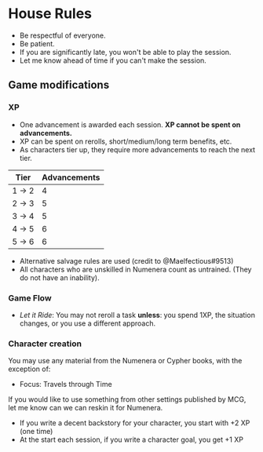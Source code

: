 # House Rules
- Be respectful of everyone.
- Be patient.
- If you are significantly late, you won't be able to play the session.
- Let me know ahead of time if you can't make the session.

## Game modifications
### XP
- One advancement is awarded each session. **XP cannot be spent on advancements.**
- XP can be spent on rerolls, short/medium/long term benefits, etc.
- As characters tier up, they require more advancements to reach the next tier.

| Tier   | Advancements |
| ------ | ------------ | 
| 1 -> 2 | 4            |
| 2 -> 3 | 5            |
| 3 -> 4 | 5            |
| 4 -> 5 | 6            |
| 5 -> 6 | 6            |

- Alternative salvage rules are used (credit to @Maelfectious#9513)
- All characters who are unskilled in Numenera count as untrained. (They do not have an inability).

### Game Flow
- *Let it Ride*: You may not reroll a task **unless**: you spend 1XP, the situation changes, or you use a different approach.

### Character creation
You may use any material from the Numenera or Cypher books, with the exception of:
- Focus: Travels through Time

If you would like to use something from other settings published by MCG, let me know can we can reskin it for Numenera.

- If you write a decent backstory for your character, you start with +2 XP (one time)
- At the start each session, if you write a character goal, you get +1 XP

